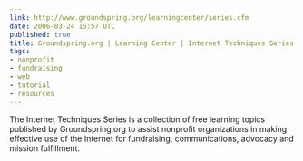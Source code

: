 ```yaml
---
link: http://www.groundspring.org/learningcenter/series.cfm
date: 2006-03-24 15:57 UTC
published: true
title: Groundspring.org | Learning Center | Internet Techniques Series
tags:
- nonprofit
- fundraising
- web
- tutorial
- resources
---
```


The Internet Techniques Series is a collection of free learning topics published by Groundspring.org to assist nonprofit organizations in making effective use of the Internet for fundraising, communications, advocacy and mission fulfillment.
